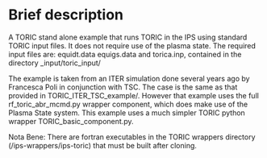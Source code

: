 # Brief description
A TORIC stand alone example that runs TORIC in the IPS using standard TORIC input files.
It does not require use of the plasma state.  The required input files are: equidt.data 
equigs.data and torica.inp, contained in the directory _input/toric_input/


The example is taken from an ITER simulation done several years ago by Francesca Poli in 
conjunction with TSC.  The case is the same as that provided in TORIC_ITER_TSC_example/.
However that example uses the full rf_toric_abr_mcmd.py wrapper component, which does 
make use of the Plasma State system.  This example uses a much simpler TORIC python wrapper
TORIC_basic_component.py.


Nota Bene:  There are fortran executables in the TORIC wrappers directory (/ips-wrappers/ips-toric)
that must be built after cloning.

